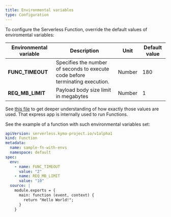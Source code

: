 ```yaml
---
title: Environmental variables
type: Configuration
---
```


To configure the Serverless Function, override the default values of enviromental variables:

| Environmental variable | Description                                                                   | Unit   | Default value |
| ---------------------- | ----------------------------------------------------------------------------- | ------ | ------------- |
| **FUNC_TIMEOUT**       | Specifies the number of seconds to execute code before terminating execution. | Number | 180           |
| **REQ_MB_LIMIT**       | Payload body size limit in megabytes                                          | Number | 1             |

See [this file](https://github.com/kubeless/runtimes/blob/master/stable/nodejs/kubeless.js) to get deeper understanding of how exactly those values are used. That express app is internally used to run Functions.

See the example of a function with such environmental variables set:

```yaml
apiVersion: serverless.kyma-project.io/v1alpha1
kind: Function
metadata:
  name: sample-fn-with-envs
  namespace: default
spec:
  env:
    - name: FUNC_TIMEOUT
      value: "2"
    - name: REQ_MB_LIMIT
      value: "10"
  source: |
    module.exports = {
      main: function (event, context) {
        return "Hello World!";
      }
    }
```
